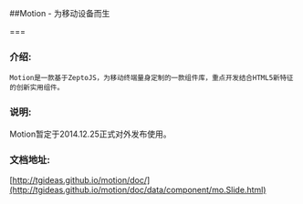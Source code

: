 ﻿##Motion - 为移动设备而生

===

### 介绍:
    Motion是一款基于ZeptoJS，为移动终端量身定制的一款组件库，重点开发结合HTML5新特征的创新实用组件。

### 说明:
Motion暂定于2014.12.25正式对外发布使用。

### 文档地址:
[http://tgideas.github.io/motion/doc/](http://tgideas.github.io/motion/doc/data/component/mo.Slide.html)

